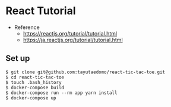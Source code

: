 # React Tutorial

- Reference
  - https://reactjs.org/tutorial/tutorial.html
  - https://ja.reactjs.org/tutorial/tutorial.html

## Set up

```
$ git clone git@github.com:tayutaedomo/react-tic-tac-toe.git
$ cd react-tic-tac-toe
$ touch .bash_history
$ docker-compose build
$ docker-compose run --rm app yarn install
$ docker-compose up
```
